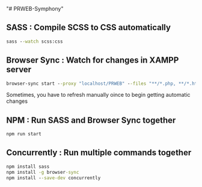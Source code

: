 "# PRWEB-Symphony" 

## SASS : Compile SCSS to CSS automatically

```cmd
sass --watch scss:css
```

## Browser Sync : Watch for changes in XAMPP server

```cmd
browser-sync start --proxy "localhost/PRWEB" --files "**/*.php, **/*.html, **/*.css, **/*.js"
```

Sometimes, you have to refresh manually oince to begin getting automatic changes

## NPM : Run SASS and Browser Sync together

```cmd
npm run start
```

## Concurrently : Run multiple commands together
    
```cmd
npm install sass
npm install -g browser-sync
npm install --save-dev concurrently
```